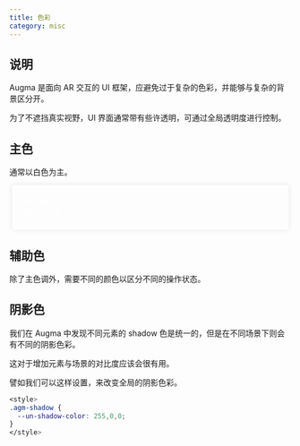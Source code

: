 ```yaml
---
title: 色彩
category: misc
---
```


## 说明

<style lang="scss">
.demo-color-box {
  border-radius: 4px;
  padding: 20px;
  height: 5rem;
  box-sizing: border-box;
  color: #fff;
  font-size: 1rem;
  margin: 5px;
  box-shadow: 0 0 10px rgba(0,0,0,0.1);
}

.demo-color-box-group {
  .demo-color-box {
    border-radius: 0;
    margin: 0 5px;
  }
  .demo-color-box:first-child {
    border-radius: 4px 4px 0 0;
  }
  .demo-color-box:last-child {
    border-radius: 0 0 4px 4px;
  }
}
</style>

Augma 是面向 AR 交互的 UI 框架，应避免过于复杂的色彩，并能够与复杂的背景区分开。

为了不遮挡真实视野，UI 界面通常带有些许透明，可通过全局透明度进行控制。

## 主色

通常以白色为主。

<div class="demo-color-box text-black">
White <div class="value">#FFFFFF</div>
</div>

## 辅助色

除了主色调外，需要不同的颜色以区分不同的操作状态。

<auxiliary />

## 阴影色

我们在 Augma 中发现不同元素的 shadow 色是统一的，但是在不同场景下则会有不同的阴影色彩。

这对于增加元素与场景的对比度应该会很有用。

譬如我们可以这样设置，来改变全局的阴影色彩。

```css
<style>
.agm-shadow {
  --un-shadow-color: 255,0,0;
}
</style>
```

<style>
.agm-shadow {
  --un-shadow-color: 255,0,0;
}
</style>
